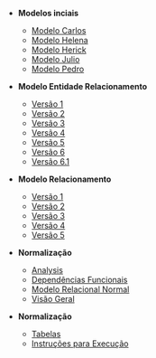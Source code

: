 - **Modelos inciais**
  - [Modelo Carlos](docs/modelos-iniciais/ModeloCarlos.md)
  - [Modelo Helena](docs/modelos-iniciais/ModeloHelena.md)
  - [Modelo Herick](docs/modelos-iniciais/ModeloHerick.md)
  - [Modelo Julio](docs/modelos-iniciais/ModeloJulio.md)
  - [Modelo Pedro](docs/modelos-iniciais/ModeloPedro.md)

- **Modelo Entidade Relacionamento**
  - [Versão 1](docs/MER/v1.md)
  - [Versão 2](docs/MER/v2.md)
  - [Versão 3](docs/MER/v3.md)
  - [Versão 4](docs/MER/v4.md)
  - [Versão 5](docs/MER/v5.md)
  - [Versão 6](docs/MER/v6.md)
  - [Versão 6.1](docs/MER/v6.1.md)

- **Modelo Relacionamento**
  - [Versão 1](docs/MREL/v1.md)
  - [Versão 2](docs/MREL/v2.md)
  - [Versão 3](docs/MREL/v3.md)
  - [Versão 4](docs/MREL/v4.md)
  - [Versão 5](docs/MREL/v5.md)

- **Normalização**
  - [Analysis](Modulo3-Normalizacao/Analysis.md)
  - [Dependências Funcionais](Modulo3-Normalizacao/DF.md)
  - [Modelo Relacional Normal](docs/NORM/modelo_relacional_normal.md)
  - [Visão Geral](Modulo3-Normalizacao/README.md)

- **Normalização**
  - [Tabelas](docs/SQL/tabelas.md)
  - [Instruções para Execução](Modulo4-SQL/README.md)